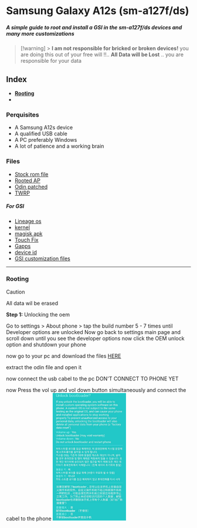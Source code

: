 # Samsung Galaxy A12s (sm-a127f/ds)

##### A simple guide to root and install a GSI in the sm-a127f/ds devices and many more customizations

> [!warning] > **I am not responsible for bricked or broken devices!** you are doing this out of your free will !!..
> **All Data will be Lost** .. you are responsible for your data

## Index

- [**Rooting**](#rooting)
-

### Perquisites

- A Samsung A12s device
- A qualified USB cable
- A PC preferably Windows
- A lot of patience and a working brain

### Files

- [Stock rom file](https://samfw.com/firmware/SM-A127F)
- [Rooted AP](#)
- [Odin patched](https://forum.xda-developers.com/attachments/odin3-v3-14-1_3b_patched-zip.5158507/)
- [TWRP](https://github.com/edward0181/android_device_samsung_a12/releases/download/twrp-3.6.1_11-1/twrp-3.6.1_11-1-a12.img)

##### For GSI

- [Lineage os](#)
- [kernel](/files/kernel/kernel-perm-ksu.zip)
- [magisk apk](/files/apks/magisk.apk)
- [Touch Fix](/files/magisk-modules/Touch-fix.zip)
- [Gapps](/files/magisk-modules/MagiskGApps.zip)
- [device id](/files/apks/deviceid.apk)
- [GSI customization files](/customization/)

---

### Rooting

> [!Caution]
> All data wil be erased

**Step 1:** Unlocking the oem

Go to settings > About phone > tap the build number 5 - 7 times until Developer options are unlocked
Now go back to settings main page and scroll down until you see the developer options
now click the OEM unlock option and shutdown your phone

now go to your pc and download the files [HERE](#files)

extract the odin file and open it

now connect the usb cabel to the pc DON'T CONNECT TO PHONE YET

now Press the vol up and vol down button simultaneously and connect the cabel to the phone
<img src="./files/assets/device_unlock.jpg"  width="200"/>
